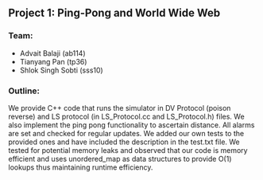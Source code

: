 ## Project 1: Ping-Pong and World Wide Web

### Team:
- Advait Balaji (ab114)
- Tianyang Pan (tp36)
- Shlok Singh Sobti (sss10)

### Outline:
We provide C++ code that runs the simulator in DV Protocol (poison reverse) and LS protocol (in LS_Protocol.cc and LS_Protocol.h) files. We also implement the ping pong functionality to ascertain distance. All alarms are set and checked for regular updates. We added our own tests to the provided ones and have included the description in the test.txt file. We tested for potential memory leaks and observed that our code is memory efficient and uses unordered_map as data structures to provide 
O(1) lookups thus maintaining runtime efficiency.

